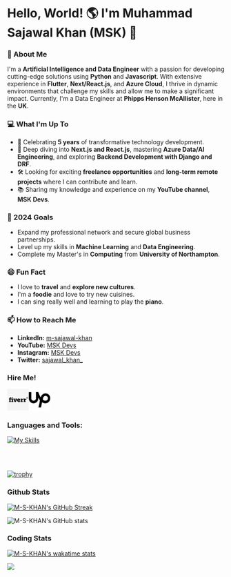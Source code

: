 # Hello, World! 🌎 I'm Muhammad Sajawal Khan (MSK) 👋

### 🚀 About Me
I'm a **Artificial Intelligence and Data Engineer** with a passion for developing cutting-edge solutions using **Python** and **Javascript**. With extensive experience in **Flutter**, **Next/React.js**, and **Azure Cloud**, I thrive in dynamic environments that challenge my skills and allow me to make a significant impact. Currently, I'm a Data Engineer at **Phipps Henson McAllister**, here in the **UK**.

### 💻 What I'm Up To
- 🎉 Celebrating **5 years** of transformative technology development.
- 🌱 Deep diving into **Next.js and React.js**, mastering **Azure Data/AI Engineering**, and exploring **Backend Development with Django and DRF**.
- 🛠️ Looking for exciting **freelance opportunities** and **long-term remote projects** where I can contribute and learn.
- 📚 Sharing my knowledge and experience on my **YouTube channel**, **MSK Devs**.


### 🎯 2024 Goals
- Expand my professional network and secure global business partnerships.
- Level up my skills in **Machine Learning** and **Data Engineering**.
- Complete my Master's in **Computing** from **University of Northampton**.

### 😄 Fun Fact
- I love to **travel** and **explore new cultures**.
- I'm a **foodie** and love to try new cuisines.
- I can sing really well and learning to play the **piano**.

### 📫 How to Reach Me
- **LinkedIn:** [m-sajawal-khan](https://linkedin.com/in/m-sajawal-khan)
- **YouTube:** [MSK Devs](https://youtube.com/@mskdevs)
- **Instagram:** [MSK Devs](https://instagram.com/msk.grams)
- **Twitter:** [sajawal_khan_](https://twitter.com/sajawal_khan_)


### Hire Me!

[<img align="left" alt="fiverr.com/thepyclan" height="50" width="50" src="./fiverr.png" />][fiverr]
[<img align="left" alt="fiverr.com/reshailawan" width="50" height="50" src="./upwork.png" />][upwork]

<br />
<br />
<br />


### Languages and Tools:

[![My Skills](https://skillicons.dev/icons?i=js,ts,html,css,nextjs,nodejs,python,anaconda,androidstudio,angular,bash,dart,debian,django,fastapi,flask,linux,pnpm,raspberrypi,redis,selenium,terraform,aws,flutter,express,pytorch,tensorflow,graphql,mongodb,postgres,firebase,gcp,materialui,sass,git,postman,vscode,figma,&theme=dark)](https://skillicons.dev)


<br />
<br />

[![trophy](https://github-profile-trophy.vercel.app/?username=M-S-KHAN&theme=discord&no-frame=true&rank=-?&column=-1)](https://github.com/ryo-ma/github-profile-trophy)


### Github Stats
[![M-S-KHAN's GitHub Streak](http://github-readme-streak-stats.herokuapp.com?user=M-S-KHAN&theme=gotham)](https://git.io/streak-stats)

![M-S-KHAN's GitHub stats](https://github-readme-stats-orcin-pi-41.vercel.app/api?username=M-S-KHAN&show_icons=true&theme=gotham&count_private=true&include_all_commits=true&hide_rank=true)

### Coding Stats
[![M-S-KHAN's wakatime stats](https://github-readme-stats.vercel.app/api/wakatime?username=MSKHAN&theme=gotham&layout=compact)]([https://www.fiverr.com/thepyclan])

[![](https://visitcount.itsvg.in/api?id=M-S-KHAN&icon=0&color=0)](https://visitcount.itsvg.in)

[twitter]: https://twitter.com/sajawal_khan_
[linkedin]: https://linkedin.com/in/m-sajawal-khan
[fiverr]: https://www.fiverr.com/thepyclan
[upwork]: https://www.upwork.com/freelancers/~01adb038200b0cc995
[personal]: https://mskhan.vercel.app

